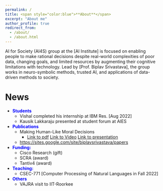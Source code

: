 ```yaml
---
permalink: /
title: <span style="color:blue">**About**</span>
excerpt: "About me"
author_profile: true
redirect_from: 
  - /about/
  - /about.html
---
```


AI for Society (AI4S) group at the [AI Institute] is focused on enabling people to make rational decisions despite real-world complexities of poor data, changing goals, and limited resources by augmenting their cognitive limitations with technology. Lead by [Prof. Biplav Srivastava], the group works in neuro-symbolic methods, trusted AI, and applications of data-driven methods to society.



News
======



 * <span style="color:blue">**Students**</span>
    * Vishal completed his internship at IBM Res. [Aug 2022]
    * Kausik Lakkaraju presented at student forum at AIES
 * <span style="color:blue">**Publications**</span>
    * Making Human-Like Moral Decisions   
      * [Link to pdf](https://dl.acm.org/doi/pdf/10.1145/3514094.3534174) [Link to Video](https://drive.google.com/file/d/1JpVwVMHMKHDybXwjbkRChGxgW7vQOH5_/view?usp=sharing) [Link to presentation](https://drive.google.com/file/d/1pv_i5xlj6XYnqByMZxgsu-axMkwZsixs/view?usp=sharing)
    * https://sites.google.com/site/biplavsrivastava/papers 
 * <span style="color:blue">**Funding:**</span>
    * Cisco Research (gift)
    * SCRA (award)
    * Tantiv4 (award)
 * <span style="color:blue">**Teaching:**</span>
    * CSEC-771 [Computer Processing of Natural Languages in Fall 2022]
 * <span style="color:blue">**Others**</span>
    * VAJRA visit to IIT-Roorkee




